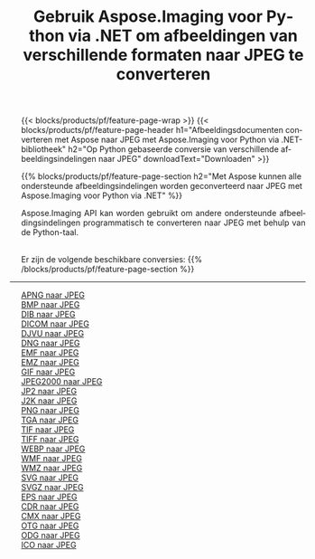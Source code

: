 ﻿---
title: Gebruik Aspose.Imaging voor Python via .NET om afbeeldingen van verschillende formaten naar JPEG te converteren 
weight: 3920
url: /nl/python-net/conversion/to/jpeg 
lang: nl
langdirlevel: 2
locales: zh-hans,ja,it,ru,de,es,fr,nl,id,lt,pl,pt,vi,tr,ko,zh-hant,ar,hi,th,sv,cs,uk,he
description: U kunt Aspose.Imaging voor Python gebruiken via de .NET-bibliotheek om van verschillende formaten naar JPEG te converteren
---

{{< blocks/products/pf/feature-page-wrap >}}
{{< blocks/products/pf/feature-page-header h1="Afbeeldingsdocumenten converteren met Aspose naar JPEG met Aspose.Imaging voor Python via .NET-bibliotheek" h2="Op Python gebaseerde conversie van verschillende afbeeldingsindelingen naar JPEG" downloadText="Downloaden" >}}


{{% blocks/products/pf/feature-page-section  h2="Met Aspose kunnen alle ondersteunde afbeeldingsindelingen worden geconverteerd naar JPEG met Aspose.Imaging voor Python via .NET" %}}
<p align=justify>Aspose.Imaging API kan worden gebruikt om andere ondersteunde afbeeldingsindelingen programmatisch te converteren naar JPEG met behulp van de Python-taal.</p>
<br/>
Er zijn de volgende beschikbare conversies:
{{% /blocks/products/pf/feature-page-section %}}
<div class="container-fluid productfamilypage bg-gray">
    <div class="convertypes bg-gray agp-content section">
        <div class="container">
		<hr style="margin-left:-20px;"/>
		<div class="row other-converters">
		    <div class='col-md-2 other-converter remove-lp remove-rp'><a href="/imaging/nl/python-net/conversion/apng-to-jpeg" >APNG naar JPEG</a></div>
<div class='col-md-2 other-converter remove-lp remove-rp'><a href="/imaging/nl/python-net/conversion/bmp-to-jpeg" >BMP naar JPEG</a></div>
<div class='col-md-2 other-converter remove-lp remove-rp'><a href="/imaging/nl/python-net/conversion/dib-to-jpeg" >DIB naar JPEG</a></div>
<div class='col-md-2 other-converter remove-lp remove-rp'><a href="/imaging/nl/python-net/conversion/dicom-to-jpeg" >DICOM naar JPEG</a></div>
<div class='col-md-2 other-converter remove-lp remove-rp'><a href="/imaging/nl/python-net/conversion/djvu-to-jpeg" >DJVU naar JPEG</a></div>
<div class='col-md-2 other-converter remove-lp remove-rp'><a href="/imaging/nl/python-net/conversion/dng-to-jpeg" >DNG naar JPEG</a></div>
<div class='col-md-2 other-converter remove-lp remove-rp'><a href="/imaging/nl/python-net/conversion/emf-to-jpeg" >EMF naar JPEG</a></div>
<div class='col-md-2 other-converter remove-lp remove-rp'><a href="/imaging/nl/python-net/conversion/emz-to-jpeg" >EMZ naar JPEG</a></div>
<div class='col-md-2 other-converter remove-lp remove-rp'><a href="/imaging/nl/python-net/conversion/gif-to-jpeg" >GIF naar JPEG</a></div>
<div class='col-md-2 other-converter remove-lp remove-rp'><a href="/imaging/nl/python-net/conversion/jpeg2000-to-jpeg" >JPEG2000 naar JPEG</a></div>
<div class='col-md-2 other-converter remove-lp remove-rp'><a href="/imaging/nl/python-net/conversion/jp2-to-jpeg" >JP2 naar JPEG</a></div>
<div class='col-md-2 other-converter remove-lp remove-rp'><a href="/imaging/nl/python-net/conversion/j2k-to-jpeg" >J2K naar JPEG</a></div>
<div class='col-md-2 other-converter remove-lp remove-rp'><a href="/imaging/nl/python-net/conversion/png-to-jpeg" >PNG naar JPEG</a></div>
<div class='col-md-2 other-converter remove-lp remove-rp'><a href="/imaging/nl/python-net/conversion/tga-to-jpeg" >TGA naar JPEG</a></div>
<div class='col-md-2 other-converter remove-lp remove-rp'><a href="/imaging/nl/python-net/conversion/tif-to-jpeg" >TIF naar JPEG</a></div>
<div class='col-md-2 other-converter remove-lp remove-rp'><a href="/imaging/nl/python-net/conversion/tiff-to-jpeg" >TIFF naar JPEG</a></div>
<div class='col-md-2 other-converter remove-lp remove-rp'><a href="/imaging/nl/python-net/conversion/webp-to-jpeg" >WEBP naar JPEG</a></div>
<div class='col-md-2 other-converter remove-lp remove-rp'><a href="/imaging/nl/python-net/conversion/wmf-to-jpeg" >WMF naar JPEG</a></div>
<div class='col-md-2 other-converter remove-lp remove-rp'><a href="/imaging/nl/python-net/conversion/wmz-to-jpeg" >WMZ naar JPEG</a></div>
<div class='col-md-2 other-converter remove-lp remove-rp'><a href="/imaging/nl/python-net/conversion/svg-to-jpeg" >SVG naar JPEG</a></div>
<div class='col-md-2 other-converter remove-lp remove-rp'><a href="/imaging/nl/python-net/conversion/svgz-to-jpeg" >SVGZ naar JPEG</a></div>
<div class='col-md-2 other-converter remove-lp remove-rp'><a href="/imaging/nl/python-net/conversion/eps-to-jpeg" >EPS naar JPEG</a></div>
<div class='col-md-2 other-converter remove-lp remove-rp'><a href="/imaging/nl/python-net/conversion/cdr-to-jpeg" >CDR naar JPEG</a></div>
<div class='col-md-2 other-converter remove-lp remove-rp'><a href="/imaging/nl/python-net/conversion/cmx-to-jpeg" >CMX naar JPEG</a></div>
<div class='col-md-2 other-converter remove-lp remove-rp'><a href="/imaging/nl/python-net/conversion/otg-to-jpeg" >OTG naar JPEG</a></div>
<div class='col-md-2 other-converter remove-lp remove-rp'><a href="/imaging/nl/python-net/conversion/odg-to-jpeg" >ODG naar JPEG</a></div>
<div class='col-md-2 other-converter remove-lp remove-rp'><a href="/imaging/nl/python-net/conversion/ico-to-jpeg" >ICO naar JPEG</a></div>
                </div>
        </div>
    </div>
</div>
<br/>

